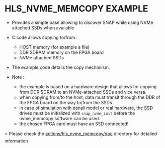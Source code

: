 # HLS_NVME_MEMCOPY EXAMPLE

* Provides a simple base allowing to discover SNAP while using NVMe attached SSDs when available
* C code allows copying to/from :
  * HOST memory (for example a file)
  * DDR SDRAM memory on the FPGA board
  * NVMe attached SSDs
* The example code details the copy mechanism.

* Note :
  * the example is based on a hardware design that allows for copying from DDR SDRAM to an NVMe-attached SSDs and vice versa.
  * when copying from/to the host, data must transit through the DDR of the FPGA board on the way to/from the SSDs
  * in case of simulation with denali model or real hardware, the SSD drives must be initialized with `snap_nvme_init` before the nvme_memcopy software can be used.
  * the chosen FPGA card must have an SSD connected!

:star: Please check the [actions/hls_nvme_memcopy/doc](./doc/) directory for detailed information

